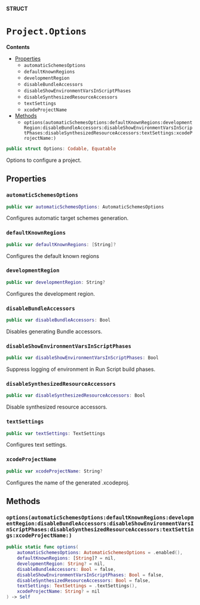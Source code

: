 **STRUCT**

# `Project.Options`

**Contents**

- [Properties](#properties)
  - `automaticSchemesOptions`
  - `defaultKnownRegions`
  - `developmentRegion`
  - `disableBundleAccessors`
  - `disableShowEnvironmentVarsInScriptPhases`
  - `disableSynthesizedResourceAccessors`
  - `textSettings`
  - `xcodeProjectName`
- [Methods](#methods)
  - `options(automaticSchemesOptions:defaultKnownRegions:developmentRegion:disableBundleAccessors:disableShowEnvironmentVarsInScriptPhases:disableSynthesizedResourceAccessors:textSettings:xcodeProjectName:)`

```swift
public struct Options: Codable, Equatable
```

Options to configure a project.

## Properties
### `automaticSchemesOptions`

```swift
public var automaticSchemesOptions: AutomaticSchemesOptions
```

Configures automatic target schemes generation.

### `defaultKnownRegions`

```swift
public var defaultKnownRegions: [String]?
```

Configures the default known regions

### `developmentRegion`

```swift
public var developmentRegion: String?
```

Configures the development region.

### `disableBundleAccessors`

```swift
public var disableBundleAccessors: Bool
```

Disables generating Bundle accessors.

### `disableShowEnvironmentVarsInScriptPhases`

```swift
public var disableShowEnvironmentVarsInScriptPhases: Bool
```

Suppress logging of environment in Run Script build phases.

### `disableSynthesizedResourceAccessors`

```swift
public var disableSynthesizedResourceAccessors: Bool
```

Disable synthesized resource accessors.

### `textSettings`

```swift
public var textSettings: TextSettings
```

Configures text settings.

### `xcodeProjectName`

```swift
public var xcodeProjectName: String?
```

Configures the name of the generated .xcodeproj.

## Methods
### `options(automaticSchemesOptions:defaultKnownRegions:developmentRegion:disableBundleAccessors:disableShowEnvironmentVarsInScriptPhases:disableSynthesizedResourceAccessors:textSettings:xcodeProjectName:)`

```swift
public static func options(
    automaticSchemesOptions: AutomaticSchemesOptions = .enabled(),
    defaultKnownRegions: [String]? = nil,
    developmentRegion: String? = nil,
    disableBundleAccessors: Bool = false,
    disableShowEnvironmentVarsInScriptPhases: Bool = false,
    disableSynthesizedResourceAccessors: Bool = false,
    textSettings: TextSettings = .textSettings(),
    xcodeProjectName: String? = nil
) -> Self
```
